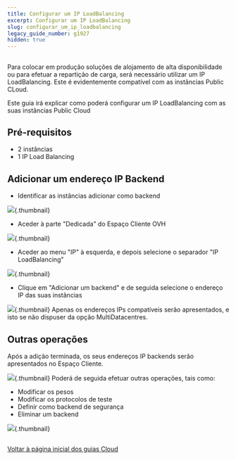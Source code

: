 ```yaml
---
title: Configurar um IP LoadBalancing
excerpt: Configurar um IP LoadBalancing
slug: configurar_um_ip_loadbalancing
legacy_guide_number: g1927
hidden: true
---
```



## 
Para colocar em produção soluções de alojamento de alta disponibilidade ou para efetuar a repartição de carga, será necessário utilizar um IP LoadBalancing.
Este é evidentemente compatível com as instâncias Public CLoud.

Este guia irá explicar como poderá configurar um IP LoadBalancing com as suas instâncias Public Cloud


## Pré-requisitos

- 2 instâncias
- 1 IP Load Balancing




## Adicionar um endereço IP Backend

- Identificar as instâncias adicionar como backend



![](images/img_2967.jpg){.thumbnail}

- Aceder à parte "Dedicada" do Espaço Cliente OVH



![](images/img_2968.jpg){.thumbnail}

- Aceder ao menu "IP" à esquerda, e depois selecione o separador "IP LoadBalancing"



![](images/img_2969.jpg){.thumbnail}

- Clique em "Adicionar um backend" e de seguida selecione o endereço IP das suas instâncias



![](images/img_2970.jpg){.thumbnail}
Apenas os endereços IPs compatíveis serão apresentados, e isto se não dispuser da opção MultiDatacentres.


## Outras operações
Após a adição terminada, os seus endereços IP backends serão apresentados no Espaço Cliente.

![](images/img_2971.jpg){.thumbnail}
Poderá de seguida efetuar outras operações, tais como:

- Modificar os pesos
- Modificar os protocolos de teste
- Definir como backend de segurança
- Eliminar um backend



![](images/img_2972.jpg){.thumbnail}


## 
[Voltar à página inicial dos guias Cloud]({legacy}1785)

